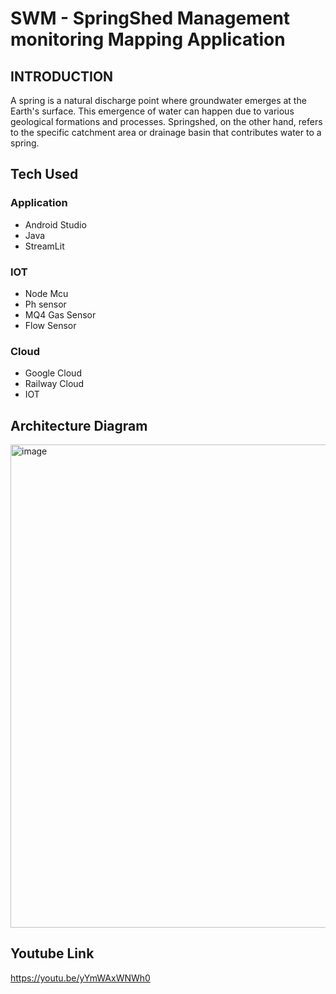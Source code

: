 # SWM - SpringShed Management monitoring Mapping Application

## INTRODUCTION


A spring is a natural discharge point where groundwater emerges at the Earth's surface. This emergence of water can happen due to various geological formations and processes.
Springshed, on the other hand, refers to the specific catchment area or drainage basin that contributes water to a spring.



## Tech Used
### Application
- Android Studio
- Java
- StreamLit
### IOT  
- Node Mcu
- Ph sensor
- MQ4 Gas Sensor
- Flow Sensor
### Cloud
- Google Cloud
- Railway Cloud
- IOT

## Architecture Diagram
<img width="773" alt="image" src="https://github.com/chirag63744/springjal_chirag/assets/99059872/eebfd992-8ef1-4283-a5e0-63e89bf60e22">

## Youtube Link
https://youtu.be/yYmWAxWNWh0
